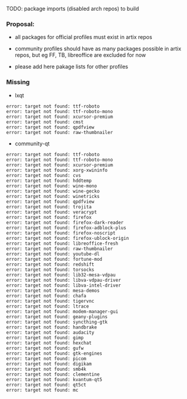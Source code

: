 TODO: package imports (disabled arch repos) to build

### Proposal:

* all packages for official profiles must exist in artix repos

* community profiles should have as many packages possible in artix repos, but eg FF, TB, libreoffice are excluded for now

* please add here pakage lists for other profiles

### Missing

* lxqt

~~~
error: target not found: ttf-roboto
error: target not found: ttf-roboto-mono
error: target not found: xcursor-premium
error: target not found: cmst
error: target not found: qpdfview
error: target not found: raw-thumbnailer
~~~


* community-qt

~~~
error: target not found: ttf-roboto
error: target not found: ttf-roboto-mono
error: target not found: xcursor-premium
error: target not found: xorg-xwininfo
error: target not found: cvs
error: target not found: hddtemp
error: target not found: wine-mono
error: target not found: wine-gecko
error: target not found: winetricks
error: target not found: qpdfview
error: target not found: trojita
error: target not found: veracrypt
error: target not found: firefox
error: target not found: firefox-dark-reader
error: target not found: firefox-adblock-plus
error: target not found: firefox-noscript
error: target not found: firefox-ublock-origin
error: target not found: libreoffice-fresh
error: target not found: raw-thumbnailer
error: target not found: youtube-dl
error: target not found: fortune-mod
error: target not found: redshift
error: target not found: torsocks
error: target not found: lib32-mesa-vdpau
error: target not found: libva-vdpau-driver
error: target not found: libva-intel-driver
error: target not found: mesa-demos
error: target not found: chafa
error: target not found: tigervnc
error: target not found: ltrace
error: target not found: modem-manager-gui
error: target not found: geany-plugins
error: target not found: syncthing-gtk
error: target not found: handbrake
error: target not found: audacity
error: target not found: gimp
error: target not found: hexchat
error: target not found: gufw
error: target not found: gtk-engines
error: target not found: picom
error: target not found: digikam
error: target not found: smb4k
error: target not found: clementine
error: target not found: kvantum-qt5
error: target not found: qt5ct
error: target not found: mc
~~~
